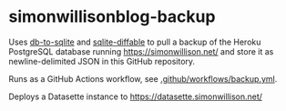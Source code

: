 # simonwillisonblog-backup

Uses [db-to-sqlite](https://github.com/simonw/db-to-sqlite) and [sqlite-diffable](https://github.com/simonw/sqlite-diffable) to pull a backup of the Heroku PostgreSQL database running https://simonwillison.net/ and store it as newline-delimited JSON in this GitHub repository.

Runs as a GitHub Actions workflow, see [.github/workflows/backup.yml](https://github.com/simonw/simonwillisonblog-backup/blob/main/.github/workflows/backup.yml).

Deploys a Datasette instance to https://datasette.simonwillison.net/
